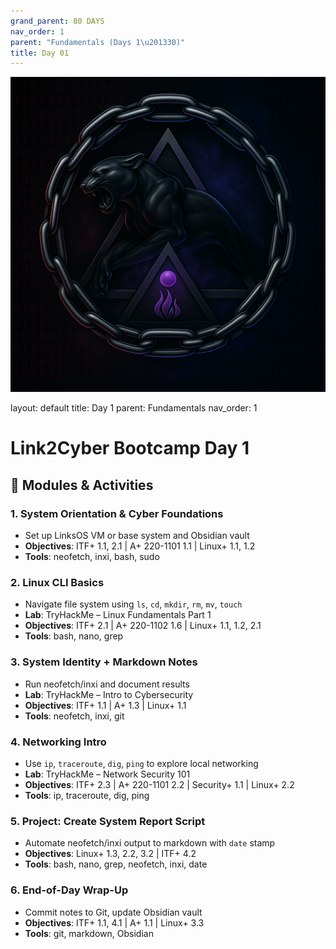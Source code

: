 ```yaml
---
grand_parent: 80 DAYS
nav_order: 1
parent: "Fundamentals (Days 1\u201330)"
title: Day 01
---
```

![Panther Icon](/assets/icons/icon-cyber-panther.png)

layout: default
title: Day 1
parent: Fundamentals
nav_order: 1

# Link2Cyber Bootcamp Day 1 
## 📘 Modules & Activities
### 1. System Orientation & Cyber Foundations
- Set up LinksOS VM or base system and Obsidian vault
- **Objectives**: ITF+ 1.1, 2.1 | A+ 220-1101 1.1 | Linux+ 1.1, 1.2
- **Tools**: neofetch, inxi, bash, sudo
### 2. Linux CLI Basics
- Navigate file system using `ls`, `cd`, `mkdir`, `rm`, `mv`, `touch`
- **Lab**: TryHackMe – Linux Fundamentals Part 1
- **Objectives**: ITF+ 2.1 | A+ 220-1102 1.6 | Linux+ 1.1, 1.2, 2.1
- **Tools**: bash, nano, grep
### 3. System Identity + Markdown Notes
- Run neofetch/inxi and document results
- **Lab**: TryHackMe – Intro to Cybersecurity
- **Objectives**: ITF+ 1.1 | A+ 1.3 | Linux+ 1.1
- **Tools**: neofetch, inxi, git
### 4. Networking Intro
- Use `ip`, `traceroute`, `dig`, `ping` to explore local networking
- **Lab**: TryHackMe – Network Security 101
- **Objectives**: ITF+ 2.3 | A+ 220-1101 2.2 | Security+ 1.1 | Linux+ 2.2
- **Tools**: ip, traceroute, dig, ping
### 5. Project: Create System Report Script
- Automate neofetch/inxi output to markdown with `date` stamp
- **Objectives**: Linux+ 1.3, 2.2, 3.2 | ITF+ 4.2
- **Tools**: bash, nano, grep, neofetch, inxi, date
### 6. End-of-Day Wrap-Up
- Commit notes to Git, update Obsidian vault
- **Objectives**: ITF+ 1.1, 4.1 | A+ 1.1 | Linux+ 3.3
- **Tools**: git, markdown, Obsidian
